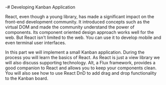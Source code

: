 -# Developing Kanban Application

React, even though a young library, has made a significant impact on the front-end development community. It introduced concepts such as the virtual DOM and made the community understand the power of components. Its component oriented design approach works well for the web. But React isn't limited to the web. You can use it to develop mobile and even terminal user interfaces.

In this part we will implement a small Kanban application. During the process you will learn the basics of React. As React is just a view library we will also discuss supporting technology. Alt, a Flux framework, provides a good companion to React and allows you to keep your components clean. You will also see how to use React DnD to add drag and drop functionality to the Kanban board.
